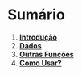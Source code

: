 # Sumário

1. [**Introdução**](Home)
3. [**Dados**](Databases)
4. [**Outras Funções**](Funcoes)
5. [**Como Usar?**](Aperfeiçoamento)
